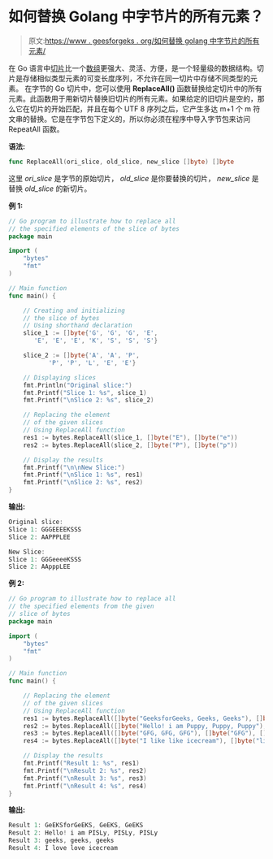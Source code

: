 # 如何替换 Golang 中字节片的所有元素？

> 原文:[https://www . geesforgeks . org/如何替换 golang 中字节片的所有元素/](https://www.geeksforgeeks.org/how-to-replace-all-the-elements-in-slice-of-bytes-in-golang/)

在 Go 语言中[切片](https://www.geeksforgeeks.org/slices-in-golang/)比一个[数组](https://www.geeksforgeeks.org/arrays-in-go/)更强大、灵活、方便，是一个轻量级的数据结构。切片是存储相似类型元素的可变长度序列，不允许在同一切片中存储不同类型的元素。
在字节的 Go 切片中，您可以使用 **ReplaceAll()** 函数替换给定切片中的所有元素。此函数用于用新切片替换旧切片的所有元素。如果给定的旧切片是空的，那么它在切片的开始匹配，并且在每个 UTF 8 序列之后，它产生多达 m+1 个 m 符文串的替换。它是在字节包下定义的，所以你必须在程序中导入字节包来访问 RepeatAll 函数。

**语法:**

```go
func ReplaceAll(ori_slice, old_slice, new_slice []byte) []byte
```

这里 *ori_slice* 是字节的原始切片， *old_slice* 是你要替换的切片， *new_slice* 是替换 *old_slice* 的新切片。

**例 1:**

```go
// Go program to illustrate how to replace all
// the specified elements of the slice of bytes
package main

import (
    "bytes"
    "fmt"
)

// Main function
func main() {

    // Creating and initializing
    // the slice of bytes
    // Using shorthand declaration
    slice_1 := []byte{'G', 'G', 'G', 'E',
       'E', 'E', 'E', 'K', 'S', 'S', 'S'}

    slice_2 := []byte{'A', 'A', 'P', 
           'P', 'P', 'L', 'E', 'E'}

    // Displaying slices
    fmt.Println("Original slice:")
    fmt.Printf("Slice 1: %s", slice_1)
    fmt.Printf("\nSlice 2: %s", slice_2)

    // Replacing the element 
    // of the given slices
    // Using ReplaceAll function
    res1 := bytes.ReplaceAll(slice_1, []byte("E"), []byte("e"))
    res2 := bytes.ReplaceAll(slice_2, []byte("P"), []byte("p"))

    // Display the results
    fmt.Printf("\n\nNew Slice:")
    fmt.Printf("\nSlice 1: %s", res1)
    fmt.Printf("\nSlice 2: %s", res2)
}
```

**输出:**

```go
Original slice:
Slice 1: GGGEEEEKSSS
Slice 2: AAPPPLEE

New Slice:
Slice 1: GGGeeeeKSSS
Slice 2: AApppLEE

```

**例 2:**

```go
// Go program to illustrate how to replace all
// the specified elements from the given
// slice of bytes
package main

import (
    "bytes"
    "fmt"
)

// Main function
func main() {

    // Replacing the element
    // of the given slices
    // Using ReplaceAll function
    res1 := bytes.ReplaceAll([]byte("GeeksforGeeks, Geeks, Geeks"), []byte("eks"), []byte("EKS"))
    res2 := bytes.ReplaceAll([]byte("Hello! i am Puppy, Puppy, Puppy"), []byte("upp"), []byte("ISL"))
    res3 := bytes.ReplaceAll([]byte("GFG, GFG, GFG"), []byte("GFG"), []byte("geeks"))
    res4 := bytes.ReplaceAll([]byte("I like like icecream"), []byte("like"), []byte("love"))

    // Display the results
    fmt.Printf("Result 1: %s", res1)
    fmt.Printf("\nResult 2: %s", res2)
    fmt.Printf("\nResult 3: %s", res3)
    fmt.Printf("\nResult 4: %s", res4)
}
```

**输出:**

```go
Result 1: GeEKSforGeEKS, GeEKS, GeEKS
Result 2: Hello! i am PISLy, PISLy, PISLy
Result 3: geeks, geeks, geeks
Result 4: I love love icecream

```